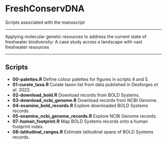 # FreshConservDNA

Scripts associated with the manuscript

---

Applying molecular genetic resources to address the current state of freshwater biodiversity: A case study across a landscape with vast freshwater resources

---

## Scripts

- **00-palettes.R** Define colour palettes for figures in scripts 4 and 5.
- **01-curate_taxa.R** Curate taxon list from data published in Desforges *et al.* 2022.
- **02-download_bold.R** Download records from BOLD Systems.
- **03-download_ncbi_genome.R** Download records from NCBI Genome.
- **04-examine_bold_records.R** Explore downloaded BOLD Systems records.
- **05-examine_ncbi_genome_records.R** Explore NCBI Genome records.
- **07-human_footprint.R** Map BOLD Systems records onto a human footprint index.
- **08-latitudinal_ranges.R** Estimate latitudinal spans of BOLD Systems records.
